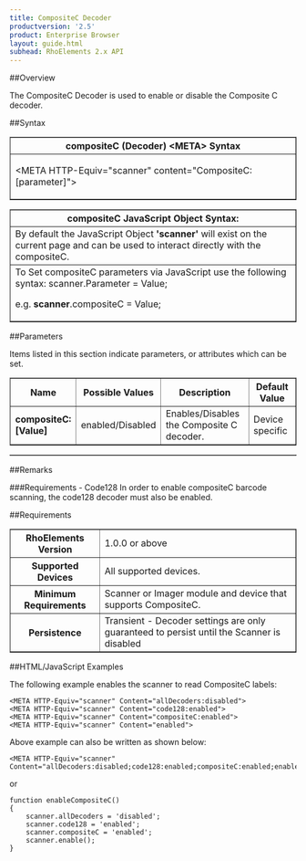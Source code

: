 ```yaml
---
title: CompositeC Decoder
productversion: '2.5'
product: Enterprise Browser
layout: guide.html
subhead: RhoElements 2.x API
---
```


##Overview

The CompositeC Decoder is used to enable or disable the Composite C decoder.

##Syntax

<table class="facelift" style="width:100%" border="1" padding="5px"> <tr><th class="tableHeading">compositeC (Decoder) &lt;META&gt; Syntax
</th></tr><tr><td class="clsSyntaxCells clsOddRow"><p>&lt;META HTTP-Equiv="scanner" content="CompositeC:[parameter]"&gt;</p></td></tr></table>
<table class="facelift" style="width:100%" border="1" padding="5px"> <tr><th class="tableHeading">compositeC JavaScript Object Syntax:</th></tr><tr><td class="clsSyntaxCells clsOddRow">
By default the JavaScript Object <b>'scanner'</b> will exist on the current page and can be used to interact directly with the compositeC.
</td></tr><tr><td class="clsSyntaxCells clsEvenRow">
To Set compositeC parameters via JavaScript use the following syntax: scanner.Parameter = Value;
<P />e.g. <b>scanner</b>.compositeC = Value;
</td></tr></table>

##Parameters


Items listed in this section indicate parameters, or attributes which can be set.
<table class="facelift" style="width:100%" border="1" padding="5px"> <col width="20%" /><col width="20%" /><col width="38%" /><col width="22%" /><tr><th class="tableHeading">Name</th><th class="tableHeading">Possible Values</th><th class="tableHeading">Description</th><th class="tableHeading">Default Value</th></tr><tr><td class="clsSyntaxCells clsOddRow"><b>compositeC:[Value]
</b></td><td class="clsSyntaxCells clsOddRow">enabled/Disabled</td><td class="clsSyntaxCells clsOddRow">Enables/Disables the Composite C decoder.</td><td class="clsSyntaxCells clsOddRow">Device specific</td></tr></table>
<table class="facelift" style="width:100%" border="1" padding="5px"> <col width="78%" /><col width="8%" /><col width="1%" /><col width="5%" /><col width="1%" /><col width="5%" /><col width="2%" /></table>




##Remarks


###Requirements - Code128
In order to enable compositeC barcode scanning, the code128 decoder must also be enabled.




##Requirements

<table class="facelift" style="width:100%" border="1" padding="5px"> <tr><th class="tableHeading">RhoElements Version</th><td class="clsSyntaxCell clsEvenRow">1.0.0 or above
</td></tr><tr><th class="tableHeading">Supported Devices</th><td class="clsSyntaxCell clsOddRow">All supported devices.</td></tr><tr><th class="tableHeading">Minimum Requirements</th><td class="clsSyntaxCell clsOddRow">Scanner or Imager module and device that supports CompositeC.</td></tr><tr><th class="tableHeading">Persistence</th><td class="clsSyntaxCell clsEvenRow">Transient - Decoder settings are only guaranteed to persist until the Scanner is disabled</td></tr></table>


##HTML/JavaScript Examples

The following example enables the scanner to read CompositeC labels:

	<META HTTP-Equiv="scanner" Content="allDecoders:disabled">
	<META HTTP-Equiv="scanner" Content="code128:enabled">
	<META HTTP-Equiv="scanner" Content="compositeC:enabled">
	<META HTTP-Equiv="scanner" Content="enabled">
	
Above example can also be written as shown below:

	<META HTTP-Equiv="scanner" Content="allDecoders:disabled;code128:enabled;compositeC:enabled;enabled">
	
or

	function enableCompositeC()
	{
		scanner.allDecoders = 'disabled';
		scanner.code128 = 'enabled';
		scanner.compositeC = 'enabled';
		scanner.enable();
	}
	





